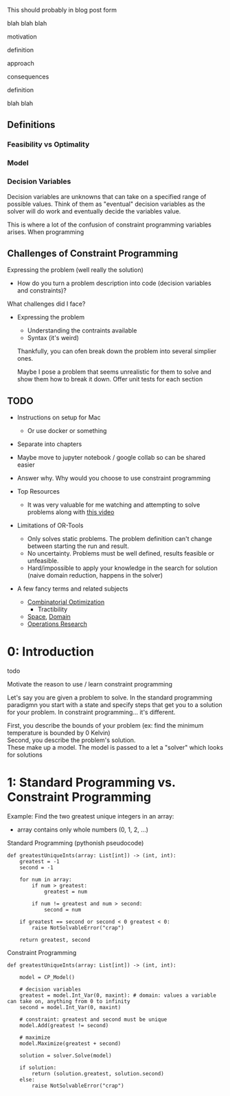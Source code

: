 This should probably in blog post form

blah blah blah 

motivation

definition

approach

consequences

definition

blah blah

## Definitions

### Feasibility vs Optimality

### Model


### Decision Variables
Decision variables are unknowns that can take on a specified range of possible values. Think of them as "eventual" decision variables as the solver will do work and eventually decide the variables value.

This is where a lot of the confusion of constraint programming variables arises. When programming 

## Challenges of Constraint Programming

Expressing the problem (well really the solution)
 - How do you turn a problem description into code (decision variables and constraints)?


What challenges did I face?
 - Expressing the problem
    - Understanding the contraints available
    - Syntax (it's weird)
 
    Thankfully, you can ofen break down the problem into several simplier ones.

    Maybe I pose a problem that seems unrealistic for them to solve and show them how to break it down.
    Offer unit tests for each section


## TODO
 - Instructions on setup for Mac
    - Or use docker or something

 - Separate into chapters
 - Maybe move to jupyter notebook / google collab so can be shared easier

 - Answer why. Why would you choose to use constraint programming

 - Top Resources
    - It was very valuable for me watching and attempting to solve problems along with [this video](https://www.youtube.com/watch?v=hod0L0zfnZs)

 - Limitations of OR-Tools
    - Only solves static problems. The problem definition can't change between starting the run and result.
    - No uncertainty. Problems must be well defined, results feasible or unfeasible. 
    - Hard/impossible to apply your knowledge in the search for solution (naive domain reduction, happens in the solver)

 - A few fancy terms and related subjects
    - [Combinatorial Optimization](https://en.wikipedia.org/wiki/Combinatorial_optimization)
        - Tractibility
    - [Space](https://en.wikipedia.org/wiki/Space_(mathematics)), [Domain](https://en.wikipedia.org/wiki/Domain_(mathematical_analysis))
    - [Operations Research](https://en.wikipedia.org/wiki/Operations_research)


# 0: Introduction
todo

Motivate the reason to use / learn constraint programming

Let's say you are given a problem to solve. In the standard programming paradigmn you start with a state and specify steps that get you to a solution for your problem. In constraint programming... it's different.

First, you describe the bounds of your problem (ex: find the minimum temperature is bounded by 0 Kelvin)   
Second, you describe the problem's solution.  
These make up a model. The model is passed to a let a "solver" which looks for solutions




# 1: Standard Programming vs. Constraint Programming


Example: Find the two greatest unique integers in an array:
 - array contains only whole numbers (0, 1, 2, ...)

Standard Programming (pythonish pseudocode)
```
def greatestUniqueInts(array: List[int]) -> (int, int):
    greatest = -1
    second = -1

    for num in array:
        if num > greatest:
            greatest = num

        if num != greatest and num > second:
            second = num

    if greatest == second or second < 0 greatest < 0:
        raise NotSolvableError("crap")

    return greatest, second
```

Constraint Programming
```
def greatestUniqueInts(array: List[int]) -> (int, int):

    model = CP_Model()

    # decision variables
    greatest = model.Int_Var(0, maxint): # domain: values a variable can take on, anything from 0 to infinity
    second = model.Int_Var(0, maxint)

    # constraint: greatest and second must be unique
    model.Add(greatest != second)

    # maximize
    model.Maximize(greatest + second)

    solution = solver.Solve(model)

    if solution:
        return (solution.greatest, solution.second)
    else:
        raise NotSolvableError("crap")




```